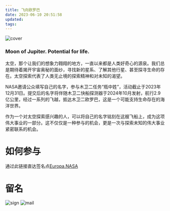 ```yaml
---
title: 飞向欧罗巴
date: 2023-06-10 20:51:58
updated:
tags:
---
```


![cover](Screenshot_20230610_200842.png)

### Moon of Jupiter. Potential for life.

<!-- more -->

太空，那个让我们的想象力翱翔的地方，一直以来都是人类好奇心的源泉。我们总是期待着揭开宇宙奥秘的面纱，寻找新的星系、了解其他行星、甚至探寻生命的存在。太空探索代表了人类无止境的探索精神和对未知的渴望。

NASA邀请公众填写自己的名字，参与木卫二任务“瓶中姓”，活动截止于2023年12月31日。提交后的名字将伴随木卫二快船探测器于2024年10月发射，航行2.9亿公里，经过一系列的飞越，抵达木卫二欧罗巴，这是一个可能支持生命存在的海洋世界。

作为一个对太空探索感兴趣的人，可以将自己的名字铭刻在这艘飞船上，成为这项伟大事业的一部分。这不仅仅是一种参与的机会，更是一次与探索未知的伟大事业紧密联系的机会。

# 如何参与
通过此链接直达签名点[Europa.NASA](https://europa.nasa.gov/message-in-a-bottle/sign-on/ '点我去留名')

# 留名

![sign](王宁_Kutina.png)
![mail](Screenshot_20230610_202335.png)
